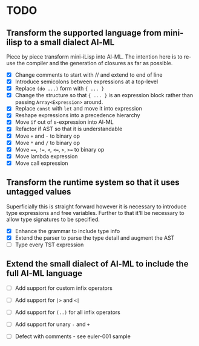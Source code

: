 # TODO

## Transform the supported language from mini-ilisp to a small dialect Al-ML

Piece by piece transform mini-iLisp into Al-ML.  The intention here is to re-use the compiler and the generation of closures as far as possible.

- [X] Change comments to start with // and extend to end of line
- [X] Introduce semicolons between expressions at a top-level
- [X] Replace `(do ...)` form with `{ ... }`
- [X] Change the structure so that `{ ... }` is an expression block rather than passing `Array<Expression>` around.
- [X] Replace `const` with `let` and move it into expression
- [X] Reshape expressions into a precedence hierarchy
- [X] Move `if` out of s-expression into Al-ML
- [X] Refactor if AST so that it is understandable
- [X] Move `+` and `-` to binary op
- [X] Move `*` and `/` to binary op
- [X] Move `==`, `!=`, `<`, `<=`, `>`, `>=` to binary op
- [X] Move lambda expression
- [X] Move call expression

## Transform the runtime system so that it uses untagged values

Superficially this is straight forward however it is necessary to introduce type expressions and free variables.  Further to that it'll be necessary to allow type signatures to be specified.

- [X] Enhance the grammar to include type info
- [X] Extend the parser to parse the type detail and augment the AST
- [ ] Type every TST expression

## Extend the small dialect of Al-ML to include the full Al-ML language

- [ ] Add support for custom infix operators
- [ ] Add support for `|>` and `<|`
- [ ] Add support for `(..)` for all infix operators
- [ ] Add support for unary `-` and `+`

- [ ] Defect with comments - see euler-001 sample
